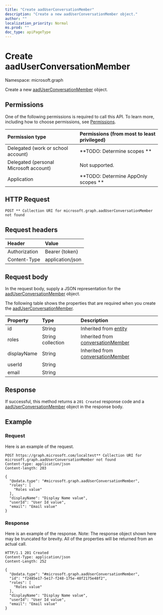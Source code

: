 ```yaml
---
title: "Create aadUserConversationMember"
description: "Create a new aadUserConversationMember object."
author: ""
localization_priority: Normal
ms.prod: ""
doc_type: apiPageType
---
```


# Create aadUserConversationMember

Namespace: microsoft.graph

Create a new [aadUserConversationMember](../resources/aaduserconversationmember.md) object.

## Permissions
One of the following permissions is required to call this API. To learn more, including how to choose permissions, see [Permissions](/concepts/permissions-reference.md).

|Permission type|Permissions (from most to least privileged)|
|:---|:---|
|Delegated (work or school account)|**TODO: Determine scopes **|
|Delegated (personal Microsoft account)|Not supported.|
|Application|**TODO: Determine AppOnly scopes **|

## HTTP Request
<!-- {
  "blockType": "ignored"
}
-->
``` http
POST ** Collection URI for microsoft.graph.aadUserConversationMember not found
```

## Request headers
|Header|Value|
|:---|:---|
|Authorization|Bearer {token}|
|Content-Type|application/json|

## Request body
In the request body, supply a JSON representation for the [aadUserConversationMember](../resources/aaduserconversationmember.md) object.

The following table shows the properties that are required when you create the [aadUserConversationMember](../resources/aaduserconversationmember.md).

|Property|Type|Description|
|:---|:---|:---|
|id|String| Inherited from [entity](../resources/entity.md)|
|roles|String collection| Inherited from [conversationMember](../resources/conversationmember.md)|
|displayName|String| Inherited from [conversationMember](../resources/conversationmember.md)|
|userId|String||
|email|String||



## Response
If successful, this method returns a `201 Created` response code and a [aadUserConversationMember](../resources/aaduserconversationmember.md) object in the response body.

## Example

### Request
Here is an example of the request.
<!-- {
  "blockType": "request",
  "name": "create_aaduserconversationmember_from_"
}
-->
``` http
POST https://graph.microsoft.com/localtest** Collection URI for microsoft.graph.aadUserConversationMember not found
Content-type: application/json
Content-length: 203

{
  "@odata.type": "#microsoft.graph.aadUserConversationMember",
  "roles": [
    "Roles value"
  ],
  "displayName": "Display Name value",
  "userId": "User Id value",
  "email": "Email value"
}
```

### Response
Here is an example of the response. Note: The response object shown here may be truncated for brevity. All of the properties will be returned from an actual call.
<!-- {
  "blockType": "response",
  "truncated": true,
  "@odata.type": "microsoft.graph.aaduserconversationmember"
}
-->
``` http
HTTP/1.1 201 Created
Content-Type: application/json
Content-Length: 252

{
  "@odata.type": "#microsoft.graph.aadUserConversationMember",
  "id": "f2485e17-5e17-f248-175e-48f2175e48f2",
  "roles": [
    "Roles value"
  ],
  "displayName": "Display Name value",
  "userId": "User Id value",
  "email": "Email value"
}
```

